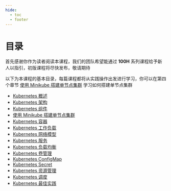 ```yaml
---
hide:
  - toc
  - footer
---
```


# 目录

首先感谢你作为读者阅读本课程，我们的团队希望能通过 **100H** 系列课程给予新人以指引，初版课程将尽快发布，敬请期待

以下为本课程的基本目录，每篇课程都将从实践操作出发进行学习，你可以在第四个章节 [使用 Minikube 搭建单节点集群](Chapter04/chapter04.md) 学习如何搭建单节点集群

- [Kubernetes 概述](Chapter01/chapter01.md)
- [Kubernetes 架构](Chapter02/chapter02.md)
- [Kubernetes 组件](Chapter03/chapter03.md)
- [使用 Minikube 搭建单节点集群](Chapter04/chapter04.md)
- [Kubernetes 容器](Chapter05/chapter05.md)
- [Kubernetes 工作负载](Chapter06/chapter06.md)
- [Kubernetes 网络模型](Chapter07/chapter07.md)
- [Kubernetes 服务](Chapter08/chapter08.md)
- [Kubernetes 负载均衡](Chapter09/chapter09.md)
- [Kubernetes 卷管理](Chapter10/chapter10.md)
- [Kubernetes ConfigMap](Chapter11/chapter11.md)
- [Kubernetes Secret](Chapter12/chapter12.md)
- [Kubernetes 资源管理](Chapter13/chapter13.md)
- [Kubernetes 调度](Chapter14/chapter14.md)
- [Kubernetes 最佳实践](Chapter15/chapter15.md)

